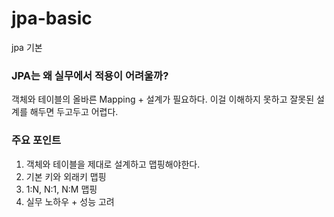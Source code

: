 # jpa-basic
jpa 기본

### JPA는 왜 실무에서 적용이 어려울까?
객체와 테이블의 올바른 Mapping + 설계가 필요하다.
이걸 이해하지 못하고 잘못된 설계를 해두면 두고두고 어렵다.

### 주요 포인트
1. 객체와 테이블을 제대로 설계하고 맵핑해야한다.
2. 기본 키와 외래키 맵핑
3. 1:N, N:1, N:M 맵핑
4. 실무 노하우 + 성능 고려
